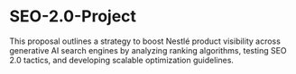 # SEO-2.0-Project
This proposal outlines a strategy to boost Nestlé product visibility across generative AI search engines by analyzing ranking algorithms, testing SEO 2.0 tactics, and developing scalable optimization guidelines.
